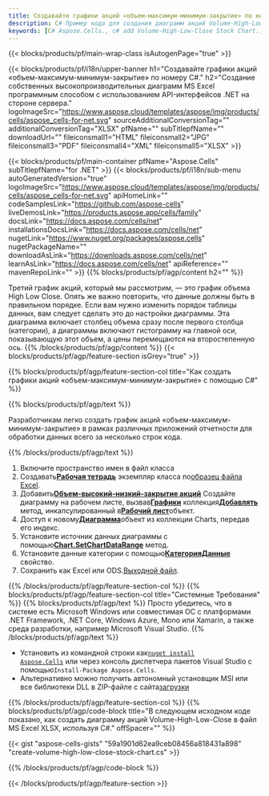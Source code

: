```yaml
---
title: Создавайте графики акций «объем-максимум-минимум-закрытие» по номеру C#.
description: C# Пример кода для создания диаграмм акций Volume-High-Low-Close в Excel с использованием библиотеки .NET. Используйте этот код для создания диаграммы акций Volume-High-Low-Close в MS Excel в VB.NET, Asp.NET или любом приложении на основе .NET.
keywords: [C# Aspose.Cells., c# add Volume-High-Low-Close Stock Chart., c# insert Volume-High-Low-Close Stock Chart., c# create Volume-High-Low-Close Stock Chart]
---
```

{{< blocks/products/pf/main-wrap-class isAutogenPage="true" >}}

{{< blocks/products/pf/i18n/upper-banner h1="Создавайте графики акций «объем-максимум-минимум-закрытие» по номеру C#." h2="Создание собственных высокопроизводительных диаграмм MS Excel программным способом с использованием API-интерфейсов .NET на стороне сервера." logoImageSrc="https://www.aspose.cloud/templates/aspose/img/products/cells/aspose_cells-for-net.svg" sourceAdditionalConversionTag="" additionalConversionTag="XLSX" pfName="" subTitlepfName="" downloadUrl="" fileiconsmall1="HTML" fileiconsmall2="JPG" fileiconsmall3="PDF" fileiconsmall4="XML" fileiconsmall5="XLSX" >}}

{{< blocks/products/pf/main-container pfName="Aspose.Cells" subTitlepfName="for .NET" >}}
{{< blocks/products/pf/i18n/sub-menu autoGeneratedVersion="true" logoImageSrc="https://www.aspose.cloud/templates/aspose/img/products/cells/aspose_cells-for-net.svg" apiHomeLink="" codeSamplesLink="https://github.com/aspose-cells" liveDemosLink="https://products.aspose.app/cells/family" docsLink="https://docs.aspose.com/cells/net" installationsDocsLink="https://docs.aspose.com/cells/net" nugetLink="https://www.nuget.org/packages/aspose.cells" nugetPackageName="" downloadAsLink="https://downloads.aspose.com/cells/net" learnAsLink="https://docs.aspose.com/cells/net" apiReference="" mavenRepoLink="" >}}
{{% blocks/products/pf/agp/content h2="" %}}

Третий график акций, который мы рассмотрим, — это график объема High Low Close. Опять же важно повторить, что данные должны быть в правильном порядке. Если вам нужно изменить порядок таблицы данных, вам следует сделать это до настройки диаграммы. Эта диаграмма включает столбец объема сразу после первого столбца (категории), а диаграммы включают гистограмму на главной оси, показывающую этот объем, а цены перемещаются на второстепенную ось.
{{% /blocks/products/pf/agp/content %}}
{{< blocks/products/pf/agp/feature-section isGrey="true" >}}

{{% blocks/products/pf/agp/feature-section-col title="Как создать графики акций «объем-максимум-минимум-закрытие» с помощью C#" %}}

{{% blocks/products/pf/agp/text %}}

Разработчикам легко создать график акций «объем-максимум-минимум-закрытие» в рамках различных приложений отчетности для обработки данных всего за несколько строк кода.

{{% /blocks/products/pf/agp/text %}}

1. Включите пространство имен в файл класса
1.  Создавать[**Рабочая тетрадь**](https://reference.aspose.com/cells/net/aspose.cells/workbook) экземпляр класса по[образец файла Excel](Volume-High-Low-Close.xlsx).
1.  Добавить[**Объем-высокий-низкий-закрытие акций**](https://reference.aspose.com/cells/net/aspose.cells.charts/charttype) Создайте диаграмму на рабочем листе, вызвав[**Графики**](https://reference.aspose.com/cells/net/aspose.cells.charts/chartcollection) коллекция[**Добавлять**](https://reference.aspose.com/cells/net/aspose.cells.charts/chartcollection/methods/add) метод, инкапсулированный в[**Рабочий лист**](https://reference.aspose.com/cells/net/aspose.cells/worksheet)объект.
1.  Доступ к новому[**Диаграмма**](https://reference.aspose.com/cells/net/aspose.cells.charts/chart)объект из коллекции Charts, передав его индекс.
1.  Установите источник данных диаграммы с помощью[**Chart.SetChartDataRange**](https://reference.aspose.com/cells/net/aspose.cells.charts/chart/methods/setchartdatarange) метод.
1.  Установите данные категории с помощью[**КатегорияДанные**](https://reference.aspose.com/cells/net/aspose.cells.charts/seriescollection/categorydata/) свойство.
1.  Сохранить как Excel или ODS.[Выходной файл](out.xlsx).

{{% /blocks/products/pf/agp/feature-section-col %}}
{{% blocks/products/pf/agp/feature-section-col title="Системные Требования" %}}
{{% blocks/products/pf/agp/text %}}
Просто убедитесь, что в системе есть Microsoft Windows или совместимая ОС с платформами .NET Framework, .NET Core, Windows Azure, Mono или Xamarin, а также среда разработки, например Microsoft Visual Studio.
{{% /blocks/products/pf/agp/text %}}
-  Установить из командной строки как<code><a href="https://downloads.aspose.com/cells/net">nuget install Aspose.Cells</a></code> или через консоль диспетчера пакетов Visual Studio с помощью<code>Install-Package Aspose.Cells</code>.
-  Альтернативно можно получить автономный установщик MSI или все библиотеки DLL в ZIP-файле с сайта<a href="https://downloads.aspose.com/cells/net">загрузки</a>

{{% /blocks/products/pf/agp/feature-section-col %}}
{{% blocks/products/pf/agp/code-block title="В следующем исходном коде показано, как создать диаграмму акций Volume-High-Low-Close в файл MS Excel XLSX, используя C#." offSpacer="" %}}

{{< gist "aspose-cells-gists" "59a1901d62ea9ceb08456a818431a898" "create-volume-high-low-close-stock-chart.cs" >}}

{{% /blocks/products/pf/agp/code-block %}}

{{< /blocks/products/pf/agp/feature-section >}}

<!-- aboutfile Starts -->
